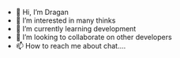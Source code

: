 - 👋 Hi, I’m Dragan
- 👀 I’m interested in many thinks
- 🌱 I’m currently learning development
- 💞️ I’m looking to collaborate on other developers
- 📫 How to reach me about chat....

<!---
Drag-ane/Drag-ane is a ✨ special ✨ repository because its `README.md` (this file) appears on your GitHub profile.
You can click the Preview link to take a look at your changes.
--->
